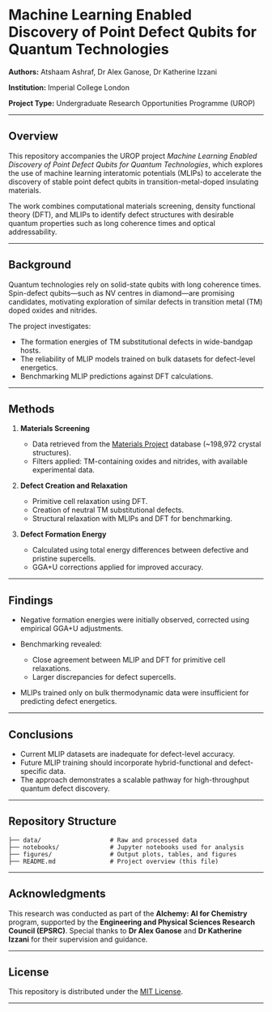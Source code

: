 # Machine Learning Enabled Discovery of Point Defect Qubits for Quantum Technologies

**Authors:** Atshaam Ashraf, Dr Alex Ganose, Dr Katherine Izzani

**Institution:** Imperial College London

**Project Type:** Undergraduate Research Opportunities Programme (UROP)

---

## Overview

This repository accompanies the UROP project *Machine Learning Enabled Discovery of Point Defect Qubits for Quantum Technologies*, which explores the use of machine learning interatomic potentials (MLIPs) to accelerate the discovery of stable point defect qubits in transition-metal-doped insulating materials.

The work combines computational materials screening, density functional theory (DFT), and MLIPs to identify defect structures with desirable quantum properties such as long coherence times and optical addressability.

---

## Background

Quantum technologies rely on solid-state qubits with long coherence times. Spin-defect qubits—such as NV centres in diamond—are promising candidates, motivating exploration of similar defects in transition metal (TM) doped oxides and nitrides.

The project investigates:

* The formation energies of TM substitutional defects in wide-bandgap hosts.
* The reliability of MLIP models trained on bulk datasets for defect-level energetics.
* Benchmarking MLIP predictions against DFT calculations.

---

## Methods

1. **Materials Screening**

   * Data retrieved from the [Materials Project](https://materialsproject.org/) database (~198,972 crystal structures).
   * Filters applied: TM-containing oxides and nitrides, with available experimental data.

2. **Defect Creation and Relaxation**

   * Primitive cell relaxation using DFT.
   * Creation of neutral TM substitutional defects.
   * Structural relaxation with MLIPs and DFT for benchmarking.

3. **Defect Formation Energy**

   * Calculated using total energy differences between defective and pristine supercells.
   * GGA+U corrections applied for improved accuracy.

---

## Findings

* Negative formation energies were initially observed, corrected using empirical GGA+U adjustments.
* Benchmarking revealed:

  * Close agreement between MLIP and DFT for primitive cell relaxations.
  * Larger discrepancies for defect supercells.
* MLIPs trained only on bulk thermodynamic data were insufficient for predicting defect energetics.

---

## Conclusions

* Current MLIP datasets are inadequate for defect-level accuracy.
* Future MLIP training should incorporate hybrid-functional and defect-specific data.
* The approach demonstrates a scalable pathway for high-throughput quantum defect discovery.

---

## Repository Structure

```
├── data/                   # Raw and processed data
├── notebooks/              # Jupyter notebooks used for analysis
├── figures/                # Output plots, tables, and figures
├── README.md               # Project overview (this file)
```

---

## Acknowledgments

This research was conducted as part of the **Alchemy: AI for Chemistry** program, supported by the **Engineering and Physical Sciences Research Council (EPSRC)**.
Special thanks to **Dr Alex Ganose** and **Dr Katherine Izzani** for their supervision and guidance.

---

## License

This repository is distributed under the [MIT License](LICENSE).

---
